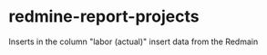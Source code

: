 <h1>redmine-report-projects</h1>
<p>Inserts in the column "labor (actual)" insert data from the Redmain</p>
